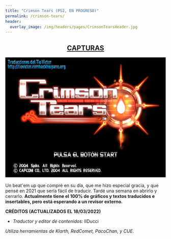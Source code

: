 ```yaml
---
title: "Crimson Tears (PS2, EN PROGRESO)"
permalink: /crimson-tears/
header:
  overlay_image: /img/headers/pages/CrimsonTearsHeader.jpg
---
```


<h2 style="text-align: center;"><strong><a href="/crimson-tears/capturas/">CAPTURAS</a></strong></h2>

<p style="text-align: center;"><img src="/img/2021/12/CTEARS-20211227-01.jpg" /></p>

Un beat'em up que compré en su día, que me hizo especial gracia, y que pensé en 2021 que sería fácil de traducir. 
Tardé una semana en abrirlo y cerrarlo. **Actualmente tiene el 100% de gráficos y textos traducidos e insertables, 
pero está esperando a un revisor externo.**

**CRÉDITOS (ACTUALIZADOS EL 18/03/2022)**  

 - *Traductor y editor de contenidos:* IlDucci  

*Utiliza herramientas de Klarth, RedComet, PacoChan, y CUE.*